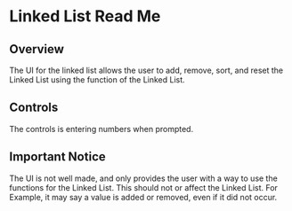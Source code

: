 # Linked List Read Me
## Overview
The UI for the linked list allows the user to add, remove, sort, and reset the Linked List using the function of the Linked List.

## Controls
The controls is entering numbers when prompted.

## Important Notice
The UI is not well made, and only provides the user with a way to use the functions for the Linked List. This should not or affect the Linked List. For Example, it may say a value is added or removed, even if it did not occur.
